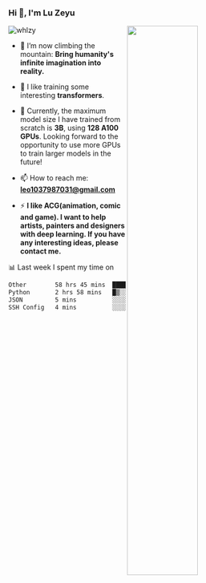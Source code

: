 ### Hi 👋, I'm Lu Zeyu

<img src="https://komarev.com/ghpvc/?username=whlzy&label=Profile%20views&color=0e75b6&style=flat" alt="whlzy" />
<img align="right" width="53%" src="https://github-readme-stats.vercel.app/api?username=whlzy&show_icons=true">

- 🔭 I’m now climbing the mountain: **Bring humanity's infinite imagination into reality.**

- 🌄 I like training some interesting **transformers**.

- 🌠 Currently, the maximum model size I have trained from scratch is **3B**, using **128 A100 GPUs**. Looking forward to the opportunity to use more GPUs to train larger models in the future!

- 📫 How to reach me: **leo1037987031@gmail.com**

- ⚡ **I like ACG(animation, comic and game). I want to help artists, painters and designers with deep learning. If you have any interesting ideas, please contact me.**

📊 Last week I spent my time on

<!--START_SECTION:waka-->

```txt
Other        58 hrs 45 mins  ███████████████████████▓░   94.93 %
Python       2 hrs 58 mins   █▒░░░░░░░░░░░░░░░░░░░░░░░   04.80 %
JSON         5 mins          ░░░░░░░░░░░░░░░░░░░░░░░░░   00.14 %
SSH Config   4 mins          ░░░░░░░░░░░░░░░░░░░░░░░░░   00.12 %
```

<!--END_SECTION:waka-->


